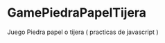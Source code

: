 GamePiedraPapelTijera
=====================

Juego Piedra papel o tijera ( practicas de javascript )
